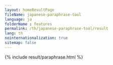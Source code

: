 ```yaml
---
layout: homeResultPage
fileName: japanese-paraphrase-tool
language: ja
folderName : features
permalink: /th/japanese-paraphrase-tool/result
lang: th
nointernationalization: true
sitemap: false
---
```

{% include result/paraphrase.html %}

<script src="/js/result/paraprashing.js" data-foldername="{{page.folderName}}" data-lang="{{page.lang}}"></script>